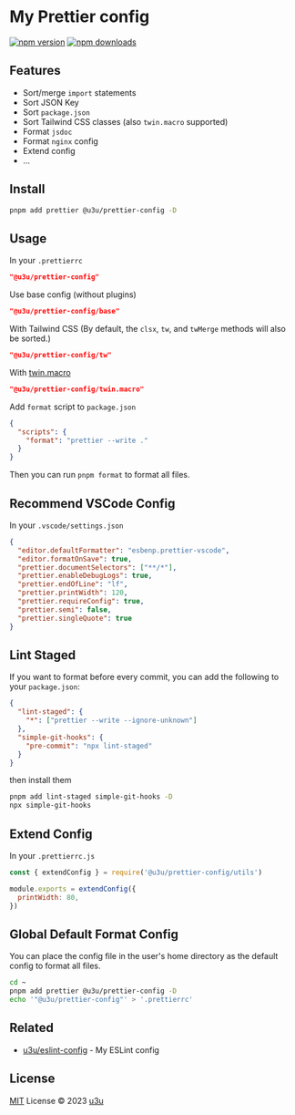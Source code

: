 # My Prettier config

[![npm version](https://badgen.net/npm/v/@u3u/prettier-config)](https://npm.im/@u3u/prettier-config) [![npm downloads](https://badgen.net/npm/dm/@u3u/prettier-config)](https://npm.im/@u3u/prettier-config)

## Features

- Sort/merge `import` statements
- Sort JSON Key
- Sort `package.json`
- Sort Tailwind CSS classes (also `twin.macro` supported)
- Format `jsdoc`
- Format `nginx` config
- Extend config
- ...

## Install

```sh
pnpm add prettier @u3u/prettier-config -D
```

## Usage

In your `.prettierrc`

```json
"@u3u/prettier-config"
```

Use base config (without plugins)

```json
"@u3u/prettier-config/base"
```

With Tailwind CSS (By default, the `clsx`, `tw`, and `twMerge` methods will also be sorted.)

```json
"@u3u/prettier-config/tw"
```

With [twin.macro](https://github.com/ben-rogerson/twin.macro)

```json
"@u3u/prettier-config/twin.macro"
```

Add `format` script to `package.json`

```json
{
  "scripts": {
    "format": "prettier --write ."
  }
}
```

Then you can run `pnpm format` to format all files.

## Recommend VSCode Config

In your `.vscode/settings.json`

```json
{
  "editor.defaultFormatter": "esbenp.prettier-vscode",
  "editor.formatOnSave": true,
  "prettier.documentSelectors": ["**/*"],
  "prettier.enableDebugLogs": true,
  "prettier.endOfLine": "lf",
  "prettier.printWidth": 120,
  "prettier.requireConfig": true,
  "prettier.semi": false,
  "prettier.singleQuote": true
}
```

## Lint Staged

If you want to format before every commit, you can add the following to your `package.json`:

```json
{
  "lint-staged": {
    "*": ["prettier --write --ignore-unknown"]
  },
  "simple-git-hooks": {
    "pre-commit": "npx lint-staged"
  }
}
```

then install them

```sh
pnpm add lint-staged simple-git-hooks -D
npx simple-git-hooks
```

## Extend Config

In your `.prettierrc.js`

```js
const { extendConfig } = require('@u3u/prettier-config/utils')

module.exports = extendConfig({
  printWidth: 80,
})
```

## Global Default Format Config

You can place the config file in the user's home directory as the default config to format all files.

```sh
cd ~
pnpm add prettier @u3u/prettier-config -D
echo '"@u3u/prettier-config"' > '.prettierrc'
```

## Related

- [u3u/eslint-config](https://github.com/u3u/eslint-config) - My ESLint config

## License

[MIT](./LICENSE) License © 2023 [u3u](https://github.com/u3u)
